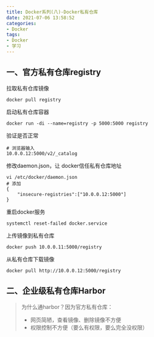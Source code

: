 ```yaml
---
title: Docker系列(八)-Docker私有仓库
date: 2021-07-06 13:58:52
categories:
- Docker
tags:
- Docker
- 学习
---
```


## 一、官方私有仓库registry

拉取私有仓库镜像

```shell
docker pull registry
```

启动私有仓库容器

```shell
docker run -di --name=registry -p 5000:5000 registry
```

验证是否正常

```shell
# 浏览器输入
10.0.0.12:5000/v2/_catalog
```

修改daemon.json，让 docker信任私有仓库地址

```shell
vi /etc/docker/daemon.json
# 添加
{
	"insecure-registries":["10.0.0.12:5000"]
} 
```

重启docker服务

```shell
systemctl reset-failed docker.service
```

上传镜像到私有仓库

```shell
docker push 10.0.0.11:5000/registry
```

从私有仓库下载镜像

```shell
docker pull http://10.0.0.12:5000/registry
```

## 二、企业级私有仓库Harbor

>为什么通harbor？因为官方私有仓库：
>
>- 网页简陋，查看镜像、删除镜像不方便
>- 权限控制不方便（要么有权限，要么完全没权限）

